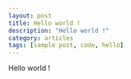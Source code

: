 ```yaml
---
layout: post
title: Hello world !
description: "Hello world !"
category: articles
tags: [sample post, code, hello]
---
```


Hello world !
